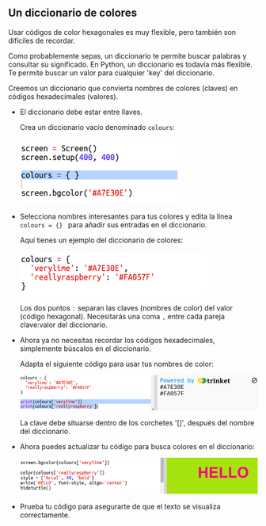 ## Un diccionario de colores

Usar códigos de color hexagonales es muy flexible, pero también son difíciles de recordar. 

Como probablemente sepas, un diccionario te permite buscar palabras y consultar su significado. En Python, un diccionario es todavía más flexible. Te permite buscar un valor para cualquier 'key' del diccionario.

Creemos un diccionario que convierta nombres de colores (claves) en códigos hexadecimales (valores).

+ El diccionario debe estar entre llaves. 

  Crea un diccionario vacío denominado `colours`:

   ![screenshot](images/colourful-dict.png)
   
+ Selecciona nombres interesantes para tus colores y edita la línea `colours = {} ` para añadir sus entradas en el diccionario. 

  Aquí tienes un ejemplo del diccionario de colores:

   ![screenshot](images/colourful-colours.png)
   
   Los dos puntos `:` separan las claves (nombres de color) del valor (código hexagonal). Necesitarás una coma `,` entre cada pareja clave:valor del diccionario. 

+ Ahora ya no necesitas recordar los códigos hexadecimales, simplemente búscalos en el diccionario. 

  Adapta el siguiente código para usar tus nombres de color:
  
  ![screenshot](images/colourful-entries.png)
  
  La clave debe situarse dentro de los corchetes '[]', después del nombre del diccionario. 
  
+ Ahora puedes actualizar tu código para busca colores en el diccionario:

  ![screenshot](images/colourful-use.png)
  
  
+ Prueba tu código para asegurarte de que el texto se visualiza correctamente. 

